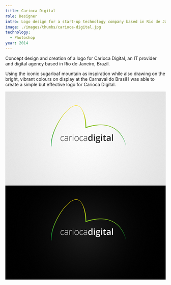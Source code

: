 ```yaml
---
title: Carioca Digital
role: Designer
intro: Logo design for a start-up technology company based in Rio de Janeiro.
image: ./images/thumbs/carioca-digital.jpg
technology:
  - Photoshop
year: 2014
---
```

Concept design and creation of a logo for Carioca Digital, an IT provider and digital agency based in Rio de Janeiro, Brazil.

Using the iconic sugarloaf mountain as inspiration while also drawing on the bright, vibrant colours on display at the Carnaval do Brasil I was able to create a simple but effective logo for Carioca Digital.

[![Carioca Digital logo displayed with both dark and light backgrounds](./images/cd_logo.jpg)](./images/cd_logo.jpg)